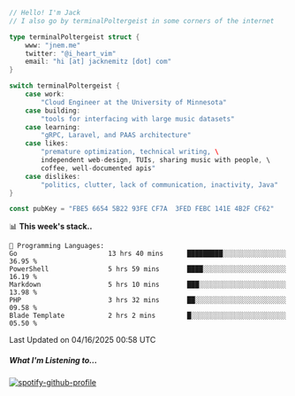 ```go
// Hello! I'm Jack
// I also go by terminalPoltergeist in some corners of the internet

type terminalPoltergeist struct {
    www: "jnem.me"
    twitter: "@i_heart_vim"
    email: "hi [at] jacknemitz [dot] com"
}

switch terminalPoltergeist {
    case work:
        "Cloud Engineer at the University of Minnesota"
    case building:
        "tools for interfacing with large music datasets"
    case learning:
        "gRPC, Laravel, and PAAS architecture"
    case likes:
        "premature optimization, technical writing, \
        independent web-design, TUIs, sharing music with people, \
        coffee, well-documented apis"
    case dislikes:
        "politics, clutter, lack of communication, inactivity, Java"
}

const pubKey = "FBE5 6654 5B22 93FE CF7A  3FED FEBC 141E 4B2F CF62"
```

<!--START_SECTION:waka-->
📊 **This week's stack..** 

```text
💬 Programming Languages: 
Go                       13 hrs 40 mins      █████████░░░░░░░░░░░░░░░░   36.95 % 
PowerShell               5 hrs 59 mins       ████░░░░░░░░░░░░░░░░░░░░░   16.19 % 
Markdown                 5 hrs 10 mins       ███░░░░░░░░░░░░░░░░░░░░░░   13.98 % 
PHP                      3 hrs 32 mins       ██░░░░░░░░░░░░░░░░░░░░░░░   09.58 % 
Blade Template           2 hrs 2 mins        █░░░░░░░░░░░░░░░░░░░░░░░░   05.50 % 
```


 Last Updated on 04/16/2025 00:58 UTC
<!--END_SECTION:waka-->

##### What I'm Listening to...

[![spotify-github-profile](https://jnem.me/listening-item?maxAge=2592000)](https://jnem.me/listening)
